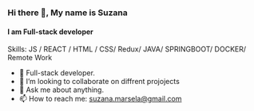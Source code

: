 
### Hi there 👋, My name is Suzana
#### I am Full-stack developer


Skills:  JS / REACT  / HTML / CSS/ Redux/ JAVA/ SPRINGBOOT/ DOCKER/ Remote Work

- 🔭  Full-stack developer.
- 👯 I’m looking to collaborate on diffrent projojects
- 💬 Ask me about anything.
- 📫 How to reach me: suzana.marsela@gmail.com



